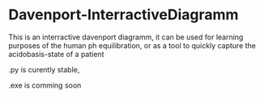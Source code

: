# Davenport-InterractiveDiagramm

This is an interractive davenport diagramm, it can be used for learning purposes of the human ph equilibration, or as a tool to quickly capture the acidobasis-state of a  patient

.py is curently stable, 

.exe is comming soon

